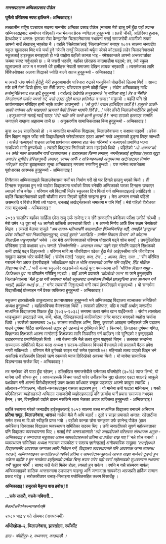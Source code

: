 ***मानसपटलमा अम्बिकाप्रसाद पौडेल***

**घुर्मैलो परिवेशमा स्पष्ट झल्किने : अम्बिकादाइ !**

तत्कालीन राष्ट्रिय पञ्चायत सदस्य माननीय अम्बिका प्रसाद पौडेल (नातामा मेरो दाजू पर्ने
हुँदा यहाँ उप्रान्त अम्बिकादाइबाट सम्बोधन गरिएको) यस भेकका प्रेरक व्यक्तित्त्व हुनुहुन्थ्यो
। प्रहरी चौकी, अतिरिक्त हुलाक, हेल्थपोष्ट र अन्तत: इलाका सेवा केन्द्रसमेत
चिलाउनेवासमा स्थापना गराई समाजसेवी अग्रणीको रूपमा आफ्नो नाउँ लेखाउनु भएकोछ नै ।
वहाँले \'चिन्नेवास\'लाई \'चिलाउनेवास\' बनाएर २०२१ सालमा जनप्रदीप स्कुल खुलाएका
थिए भन्ने चर्चा हुने गरेपनि तनहुँ जिल्लाको थर्पुमा परेको कोटालाई लडेर चिलाउनेवासको
स्कूललाई हाइस्कूल बनाइएको हो भन्ने व्यहोरा वहाँको कान्छा भाइ - रमेशकान्तले आफ्नो
अन्तरवार्ताका क्रममा स्पष्ट गर्नुभएको छ । जे जसरी भएपनि, वहाँका छोराहरू काठमाडौँमा
पढ्दथे; तर, त्यो स्कुल खुलाउनाले आज म र मजस्तै धेरै हामीहरू नेपाली समाजमा देखिन लायक
भएकाछौँ । त्यसभेकका लागि विविधसेवाका अलावा विद्याको ज्योति बाल्ने अग्रज हुनुहुन्थ्यो -
अम्बिकादाइ !

म त्यस्तै ५/७ वर्षको हुँदोहुँ; मेरी हजुरआमासँग पारिधारा रुद्रको घरमुनिको पोखरीको डिलमा
थिएँ । सायद मकै छर्ने मेलो थियो होला; घर भैँसी कराए; घाँसपराल हाल्ने कोही थिएन ।
संयोग अम्बिकादाइ माथि हर्जामुनितिरबाट तल झर्दै हुनुहुन्थ्यो । वहाँलाई देखेपछि हजुरआमाले
*\'ए माहिला बाबु ! हेर त भैंसीले किलोदाम्लो गर्लान् जस्तो गरे, यसो एउटा लुँढो पराल
हालिदेऊ न राजा !\'* भन्नुभयो । वहाँले पनि सो कार्यसम्पादन गरिदिएर हामी भएकै
ठाउँमा आउनुभयो । *\'लौ फुपै ! पराल हालिदिएर छाडेँ है ! हजुरले डाकी-डाकी पाकेका आँप
चखाएको ऋणको केही हिस्सा भएपनि तिरेँ है \...\'* भनेर हाँस्तै चिलाउनेभाटीतिर झर्नुभयो
। हजुरआमाले मलाई म्वाइँ खाएर *\'मेरो नाति पनि यस्तै ज्ञानी हुनपर्छ है !\'* भन्दा
टाउको हल्लाएर सम्मति जनाएको सम्झना अझसम्म ताजै छ । अनुकरणीय सामाजिकताका बिम्ब
हुनुहुन्थ्यो - अम्बिकादाइ !

कुरा २०३२ सालतिरको हो । म जनप्रदीप माध्यमिक विद्यालय, चिलाउनेवासमा ९ कक्षामा
पढ्दथेँ । हरेक दिन बिहान स्कूल जाँदा सबै विद्यार्थीहरूले जरेखोलाबाट एउटा आफ्नो गच्छे
अनुसारको ढुङ्गा लिएर जान्थ्यौँ । कसैले नल्याएको शङ्का लागेमा प्रार्थनाका समयमा हात चेक
गरिन्थ्यो र नल्याएको प्रमाणित भएमा सजाँयको भागी हुनपर्दथ्यो । त्यसरी विद्यालय
निर्माणको काम भइरहेको थियो । पहिलेको *\'ओ आकार\'को ११ कोठे भवन तत्कालीन गाउँ
पञ्चायतका ९ वडाहरूका जिम्मा लगाएर, नगर्नेहरूलाई सूर्यपाक (एउटा खुट्टा उचालेर सूर्यतिर
हेरिरहनुपर्ने) लगाएर, स्वयम् आफैँ र सक्रियहरूलाई अनुगमनमा खटे/खटाएर निर्माण गरिएको\'*
व्यहोरा बुवाहरूबाट सुन्दा अम्बिकादाइ मगजमा स्मरणिनु हुन्थ्यो । यस मानेमा त्यसभेकमा
पूर्वाधारका आरम्भक हुनुहुन्थ्यो - अम्बिकादाइ !

तिनैताका अम्बिकादाइले चिलाउनेवासमा नयाँ घर निर्माण गरी सो घर टिनले छाउनु भएको
थियो । ती टिनहरू स्कुलका हुन् भन्ने व्यहोरा विद्यालयमा चर्चाको विषय बनेपछि अम्बिकाको
घरका टिनहरू उप्काएर ल्याउने शोच बनेछ । परिणाम सबै विद्यार्थी मिलेर स्कुलका टिन
फिर्ता गर्न अम्बिकादाइलाई लखेटिइयो । वहाँले चिलाउनेवासको प्रहरी चौकीमा शरण लिएको
घुर्मैलो सम्झना हुन्छ । मेरा अन्जान मनको पहिलो असमहति र विरोध थियो त्यो घटना,
उनलाई लखेट्नेहरूको जमातमा म पनि थिएँ । मेरो पहिलो विरोधका तारा बन्नुभएथ्यो -
अम्बिकादाइ !

२०३३ सालतिर वहाँका साहिँला छोरा राजु उर्फ राजेन्द्र र म सँगै तत्कालीन प्रवेशिका
परीक्षा उत्तीर्ण गरेथ्यौँ । मेरो उमेर १३ पूरा भई १४ लागेको कलिलो अवस्थाको थियो । म
आफ्नो निर्णय आफैँ लिन सक्षम भैसकेको थिइन । त्यस्तो बेलामा राजुले *\"अब काका-भतिजासँगै
काठमाडौँमा ईञ्जिनियरिङ् पढौँ, तपाइँले \'इन्ट्रान्स\' प्रवेश परीक्षामै नाम
निकालिहाल्नुहुन्छ, मलाई बुवाले \'आरडिडि - ग्रामीण विकास विभाग\' को कोटामा
मिलाउँला भन्नुभएकोछ\"* भनेथे । तर मेरो अपरिपक्वताको परिणाम पोखरामै पढ्ने शोच बनाएँ
। उपर्युल्लिखित परिवेशमा हाम्रो कक्षाका ४/५ जनाले *\'त्रिकोणमिति - अप्सनल म्याथ\'*
पढ्ने रहर गरेपनि पढाउने शिक्षकको कमी दर्शाई पढ्न दिइएनथ्यो । परिणाम मावि.मा
जीवविज्ञान पढेका हुँदा मैले आईएस्सीमा पनि जीवविज्ञान समूहमा फाराम भरेर फर्कंदै थिएँ ।
संयोग मलाई *\'साइन, कस, टेन \...; अल्फा, बिटा, गामा \...\'* सँग परिचित गराउने
मेरा अग्रज ईश्वरीदाइले *\'जीवविज्ञान पढेर त भोलि मास्टरको जागिर पनि पाइँदैन, हिँड
भौतिक विज्ञानमा फेरौँ \...\'* भनी कन्या स्कुलनेर आइसकेको मलाई पुन: क्याम्पसमा लगी
*\'भौतिक विज्ञान समूह - फिजिकल ग्रुप\'* मा परिवर्तन गरिदिनु भएथ्यो । वहाँ आफ्नै
प्रयासले *\'कोलोम्बो प्लान\'* मा जाने हुनुभएपछि चिलाउनेवासमा *\'मैले दु:ख गरी
स्थापना गरेको स्कुलबाट कमसेकम तिमीले छात्रवृत्तिमा उच्च अध्ययन गर्ने भएछौ, हार्दिक
वधाई छ \...!\'* भनेर स्यावासी दिनुभएथ्यो भनी स्वयं ईश्वरीदाइले भन्नुभएथ्यो । यो
सन्दर्भमा विद्यार्थीलाई प्रोत्साहन गर्ने प्रेरक व्यक्तित्त्व हुनुहुन्थ्यो - अम्बिकादाइ !

स्कुलमा झारखोलाकै ठाकुरप्रसाद प्रधानाध्यापक हुनुहुन्थ्यो भने अम्बिकादाइ विद्यालय सञ्चालक
समितिको अध्यक्ष हुनुहुन्थ्यो । वहाँहरूबिचमा वैमनस्यता थियो । त्यसको प्रतिफल, पछि म
त्यहीं अर्थात् जनप्रदीप माध्यमिक विद्यालयमा शिक्षक हुँदा (२०३५-२०३८) समयमा तलव समेत
खान पाइँदैनथ्यो । संयोग त्यसबेला धाङ्धुङका इन्द्रदाइले जय, कर्ण, भोला, दीपेन्द्रहरूलाई
कालिकोटमा लगेर मास्टर बनाएको व्यहोरा चर्चामा थियो । त्यसैको फलस्वरूप २०३८ सालमा
साथीहरू अग्नि, विष्णु, कृष्णको आग्रहमा उनीहरूले पनि पढाउन पाउने दुर्गममा गैदिँदा
साथीहरूको उद्धार हुने ठहर्‍याई म दुर्गमिएको थिएँ । किनभने, तिनताका दुर्गममा गणित,
विज्ञानका शिक्षकले आफ्ना मान्छेलाई शिक्षकका लागि सिफारिस गर्न पाउँछन् भन्ने सुनिएको र
इन्द्रदाइको उदाहरणबाट प्रमाणितिएको थियो । त्यो बेलमा पनि मैले तलव बुझ्न पाइएको
थिएन । तलबका सन्दर्भमा सञ्चालक समितिको बैठक बस्दा अध्यक्ष र सदस्य-सचिवका बिचको
वैरभावले त्यो प्रस्तावमै बैठक प्रवेश नगरी सकिन्थ्यो । परिणाम मैले दुर्गमको साइत गर्दा
समेत एकातर्फ ७/८ महिनाको तलव पाएको थिइन भने अर्कोतर्फ वहाँहरूसँग लिएको ऋण रकमको
व्याज तिरिरहेको अवस्था थियो । यो मानेमा सामाजिक विडम्बनाका सर्जक थिए -
अम्बिकादाइ !

तर मान्छेका धेरै पाटा हुँदा रहेछन् । उल्लिखित समाजसेवीले उनैताका पाँचमोहोरे (३०%) व्याज
लिन्थे, यो मानेमा उनी शोषक हुन् । आफन्तहरूकै बिचमा फाटो पारेर उनीहरूबिच मुद्दा खेलाएर
एउटा पक्षलाई आफूले पक्षपोषण गरी आफ्ना विरोधीहरूलाई उक्त पक्षका काँधबाट बन्दुक
पड्काएर आफ्नो कावुमा ल्याउँथे । लीलाधर-गोपीवल्लभ, चौतारे-जनक/ठाकुर यसका उदाहरण हुन्
। यो मानेमा उनी फटाहा मानिन्छन् । यस्तै पछिल्तिरका व्यहोराहरूले अघिल्ला समाजसेवी
व्यहोराहरूलाई पनि छायाँमा पार्ने प्रयास समाजमा नभएका हैनन् । तर, विस्मृतिको पर्दाले
ढाक्न नसकिने त्यस भेकका अग्रज व्यक्तित्त्व हुनुहुन्थ्यो - अम्बिकादाइ !

वहाँले स्थापना गरेको जनप्रदीप हाईस्कुललाई २०५२ सालमा उच्च माध्यमिक विद्यालय बनाउने
अभियान **प्रतिभा समूह, चिलाउनेवास, धारा**को नाउँमा मैले नै अघि बढाएँ । ठूलो र
साझा प्रयासले अन्तत: रङेठाटीमा समेत उच्च मा.वि.को स्वीकृति प्राप्त भयो । वहाँको
कान्छा छोरा रामकृष्ण उर्फ ज्ञानेन्द्र पौडेल (हाल अमेरिका) तिनताका विद्यालय व्यवस्थापन
समितिका सदस्य थिए । उनी जनप्रदीपको सुवर्ण महोत्सवताका पनि विद्यालय व्यवस्थापनमा
थिए । मलाई मेरो अन्तरआत्माले *\'त्यो जनप्रदीपको परिसरमा संस्थापक अगुवा -
अम्बिकादाइ र जग्गादाता मडुवाका अग्रज सापकोटाहरूको प्रतिमा वा प्रतीक राख्न पाए
!\'* भन्ने शोच बनायो । व्यवस्थापन समितिका अध्यक्ष नारायण सापकोटा र सदस्य
ज्ञानेन्द्रलाई अनौपचारिक समूहमा *\'तपाइँहरूले विद्यालयसँग आवश्यक जग्गाका लागि निवेदन
गर्ने, विद्यालय व्यवस्थापनले पनि आवश्यक जग्गा उपलब्ध गराउने, अम्बिकादाइका सन्ततीहरूले
वहाँको प्रतिमा र सापकोटाबन्धुहरूले आफ्ना साझा बाजेको टुङ्गो हुन सकेमा वहाँकै र हुन
नसकेमा वहाँहरूको प्रतीक चिन्ह तयार पारेर यही स्वर्ण महोत्सवको सुअवसरमा स्थापना
गर्ने\'* सुझाव गरेथेँ । सायद कतै केही मिलेन होला, त्यस्तो हुन सकेन । रपनि म यसै संस्मरण
मार्फत् अम्बिकादाइको शालिक अन्तरात्मामा ठड्याउन चाहन्छु अनि जग्गादाता सापकोटा
अग्रजप्रति हार्दिक सम्मान प्रकट गर्दछु । सरोकारीउपर उचाइ-निचाइमा यथोचितसहित कलम
बिसाउँछु ।

**अम्बिकादाइ ! हजुरको बैकुण्ठ वास हवोस् !!!**

**\...सके सपारौँ, नसके नबिगारौँ\...**

*#हामीसबैकोकल्याणहवोस्#*

२०८० भाद्र ४ गते सोमबार (नागपञ्चमी)

**आँधीखोला-२, चिलाउनेवास, झारखोला, स्याँर्कोट**

*हाल - कीर्तिपुर-२, मध्यनगर, काठमाडौँ ।*
